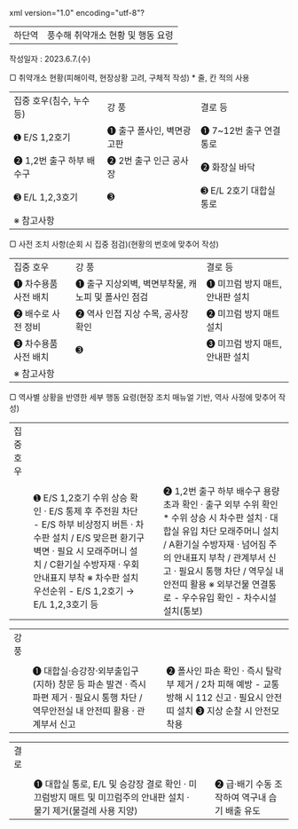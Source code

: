 xml version="1.0" encoding="utf-8"?


|  |  |
| --- | --- |
| 하단역 | 풍수해 취약개소 현황 및 행동 요령 |

작성일자 : 2023.6.7.(수)

▢ 취약개소 현황(피해이력, 현장상황 고려, 구체적 작성) \* 줄, 칸 적의 사용

|  |  |  |
| --- | --- | --- |
| 집중 호우(침수, 누수 등) | 강 풍 | 결로 등 |
| ➊ E/S 1,2호기 | ➊ 출구 폴사인, 벽면광고판 | ➊ 7~12번 출구 연결통로 |
| ➋ 1,2번 출구 하부 배수구 | ➋ 2번 출구 인근 공사장 | ➋ 화장실 바닥 |
| ➌ E/L 1,2,3호기 | ➌ | ➌ E/L 2호기 대합실 통로 |
| ※ 참고사항 | | |

▢ 사전 조치 사항(순회 시 집중 점검)(현황의 번호에 맞추어 작성)

|  |  |  |
| --- | --- | --- |
| 집중 호우 | 강 풍 | 결로 등 |
| ➊ 차수용품 사전 배치 | ➊ 출구 지상외벽, 벽면부착물,  캐노피 및 폴사인 점검 | ➊ 미끄럼 방지 매트, 안내판 설치 |
| ➋ 배수로 사전 정비 | ➋ 역사 인접 지상 수목, 공사장 확인 | ➋ 미끄럼 방지 매트 설치 |
| ➌ 차수용품 사전 배치 | ➌ | ➌ 미끄럼 방지 매트, 안내판 설치 |
| ※ 참고사항 | | |

▢ 역사별 상황을 반영한 세부 행동 요령(현장 조치 매뉴얼 기반, 역사 사정에 맞추어 작성)

|  |  |  |  |
| --- | --- | --- | --- |
| 집중 호우 | |  | |
|  |  |
|  | ➊ E/S 1,2호기 수위 상승 확인  ‧ E/S 통제 후 주전원 차단  - E/S 하부 비상정지 버튼  ‧ 차수판 설치 / E/S 맞은편 환기구 벽면  ‧ 필요 시 모래주머니 설치 / C환기실 수방자재  ‧ 우회 안내표지 부착  ※ 차수판 설치 우선순위  - E/S 1,2호기 → E/L 1,2,3호기 등 | | ➋ 1,2번 출구 하부 배수구 용량 초과 확인  ‧ 출구 외부 수위 확인 \* 수위 상승 시 차수판 설치  ‧ 대합실 유입 차단 모래주머니 설치 / A환기실 수방자재  ‧ 넘어짐 주의 안내표지 부착 / 관계부서 신고  ‧ 필요시 통행 차단 / 역무실 내 안전띠 활용  ※ 외부건물 연결통로  - 우수유입 확인  - 차수시설 설치(통보) |

|  |  |  |  |
| --- | --- | --- | --- |
| 강풍 | |  | |
|  |  |
|  | ➊ 대합실·승강장·외부출입구(지하) 창문 등 파손 발견  ‧ 즉시 파편 제거  ‧ 필요시 통행 차단 / 역무안전실 내 안전띠 활용  ‧ 관계부서 신고 | | ➋ 폴사인 파손 확인  ‧ 즉시 탈락부 제거 / 2차 피해 예방  - 교통 방해 시 112 신고  ‧ 필요시 안전띠 설치  ➌ 지상 순찰 시 안전모 착용 |

|  |  |  |  |
| --- | --- | --- | --- |
| 결로 | |  | |
|  |  |
|  | ➊ 대합실 통로, E/L 및 승강장 결로 확인  ‧ 미끄럼방지 매트 및 미끄럼주의 안내판 설치  ‧ 물기 제거(물걸레 사용 지양) | | ➋ 급·배기 수동 조작하여 역구내 습기 배출 유도 |